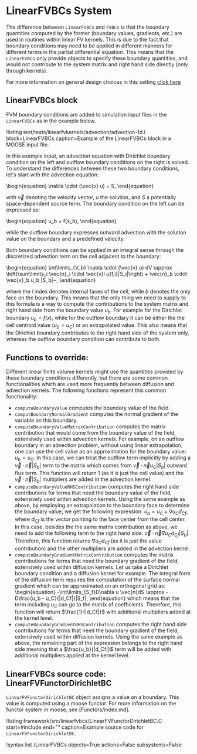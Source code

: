 # LinearFVBCs System

The difference between `LinearFVBCs` and `FVBCs` is that the boundary quantities
computed by the former (boundary values, gradients, etc.) are used in routines
within linear FV kernels. This is due to the fact that boundary conditions may need to be
applied in different manners for different terms in the partial differential equation.
This means that the `LinearFVBCs` only provide objects to specify these boundary quantities,
and would not contribute to the system matrix and right hand side directly (only through kernels).

For more information on general design choices in this setting [click here](/linear_fv_design.md)

## LinearFVBCs block

FVM boundary conditions are added to simulation input files in the `LinearFVBCs` as in the example below.

!listing test/tests/linearfvkernels/advection/advection-1d.i
         block=LinearFVBCs
         caption=Example of the LinearFVBCs block in a MOOSE input file.

In this example input, an advection equation with Dirichlet boundary condition on the left and outflow boundary conditions on the right is solved. To understand the differences between
these two boundary conditions, let's start with the advection equation:

\begin{equation}
  \nabla \cdot (\vec{v} u) = S,
\end{equation}

with $\vec{v}$ denoting the velocity vector, $u$ the solution, and $S$ a potentially space-dependent
source term. The boundary condition on the left can be expressed as:

\begin{equation}
  u_b = f(x_b),
\end{equation}

while the outflow boundary expresses outward advection with the solution value
on the boundary and a predefined velocity.

Both boundary conditions can be applied in an integral sense through the discretized
advection term on the cell adjacent to the boundary:

\begin{equation}
  \int\limits_{V_b} \nabla \cdot (\vec{v} u) dV \approx \left(\sum\limits_i \vec{n}_i
  \cdot \vec{v}_i u_{f,i}|S_i|\right) + \vec{n}_b \cdot \vec{v}_b u_b |S_b|~,
\end{equation}

where the $i$ index denotes internal faces of the cell, while $b$ denotes the only face on the boundary.
This means that the only thing we need to supply to this formula is a way to compute the contributions to
the system matrix and right hand side from the boundary value $u_b$.
For example for the Dirichlet boundary $u_b = f(x)$,
while for the outflow boundary it can be either the the cell centroid value ($u_b = u_C$)
or an extrapolated value. This also means that the Dirichlet boundary contributes to
the right hand side of the system only, whereas the outflow boundary condition can contribute to both.

## Functions to override:

Different linear finite volume kernels might use the quantities provided by these boundary
conditions differently, but there are some common functionalities which are used more
frequently between diffusion and advection kernels.
The following functions represent this common functionality:

- `computeBoundaryValue` computes the boundary value of the field.
- `computBoundaryNormalGradient` computes the normal gradient of the variable on this boundary.
- `computeBoundaryValueMatrixContribution` computes the matrix contribution that would come from
  the boundary value of the field, extensively used within advection kernels.
  For example, on an outflow boundary in an advection problem,
  without using linear extrapolation, one can use the cell value
  as an approximation for the boundary value: $u_b = u_C$. In this case, we can treat the outflow term
  implicitly by adding a $\vec{v} \cdot \vec{n} |S_b|$ term to the matrix which comes from
  $\vec{v} \cdot \vec{n} u_C |S_b|$ outward flux term. This function will return
  $1$ (as it is just the cell value) and the $\vec{v} \cdot \vec{n} |S_b|$ multipliers are added in the advection kernel.
- `computeBoundaryValueRHSContribution` computes the right hand side contributions for terms that
  need the boundary value of the field, extensively used within advection kernels.
  Using the same example as above, by employing an extrapolation to the boundary face to determine the
  boundary value, we get the following expression: $u_b = u_C+\nabla u_C d_{Cf}$, where $d_{Cf}$ is
  the vector pointing to the face center from the cell center. In this case, besides the the same matrix
  contribution as above, we need to add the following term to the right hand side:
  $\vec{v} \cdot \vec{n} \nabla u_C d_{Cf} |S_b|$. Therefore, this function returns $\nabla u_C d_{Cf}$
  (as it is just the value contribution) and the other multipliers are added in the advection kernel.
- `computeBoundaryGradientMatrixContribution` computes the matrix contributions for terms that need the
  boundary gradient of the field, extensively used within diffusion kernels. Let us take a Dirichlet
  boundary condition and a diffusion kernel for example. The integral form of the diffusion term
  requires the computation of the surface normal gradient which can be approximated on an orthogonal grid as:
  \begin{equation}
    -\int\limits_{S_f}D\nabla u \vec{n}dS  \approx -D\frac{u_b - u_C}{|d_Cf|}|S_f|,
  \end{equation}
  which means that the term including $u_C$ can go to the matrix of coefficients. Therefore, this
  function will return $\frac{1}{|d_Cf|}$ with additional multipliers added at the kernel level.
- `computeBoundaryGradientRHSContribution` computes the right hand side contributions
  for terms that need the boundary gradient of the field, extensively used within diffusion kernels.
  Using the same example as above, the remaining part of the expression belongs to the right hand side
  meaning that a $\frac{u_b}{|d_Cf|}$ term will be added with additional multipliers
  applied at the kernel level.

## LinearFVBCs source code: LinearFVFunctorDirichletBC

`LinearFVFunctorDirichletBC` object assigns a value on a boundary. This value is computed using a moose
functor. For more information on the functor system in moose, see [Functors/index.md].

!listing framework/src/linearfvbcs/LinearFVFunctorDirichletBC.C
         start=#include
         end=""
         caption=Example source code for `LinearFVFunctorDirichletBC`.

!syntax list /LinearFVBCs objects=True actions=False subsystems=False
